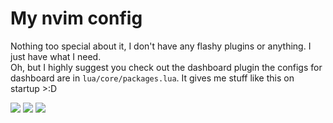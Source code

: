 # My nvim config
Nothing too special about it, I don't have any flashy plugins or anything. I just have what I need.  
Oh, but I highly suggest you check out the dashboard plugin the configs for dashboard are in `lua/core/packages.lua`. It gives me stuff like this on startup >:D

<img src="https://i.imgur.com/VOqwjVd.png">
<img src="https://i.imgur.com/6mxmBVb.png">
<img src="https://i.imgur.com/tCsJz9P.png">
